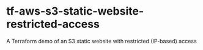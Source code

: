 # tf-aws-s3-static-website-restricted-access
A Terraform demo of an S3 static website with restricted (IP-based) access
